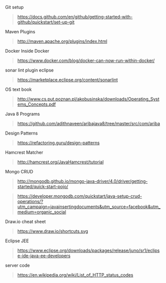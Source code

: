 Git setup 

> https://docs.github.com/en/github/getting-started-with-github/quickstart/set-up-git

Maven Plugins 

> http://maven.apache.org/plugins/index.html

Docker Inside Docker 

> https://www.docker.com/blog/docker-can-now-run-within-docker/

 sonar lint plugin eclipse 
> https://marketplace.eclipse.org/content/sonarlint

OS text book 

> http://www.cs.put.poznan.pl/akobusinska/downloads/Operating_Systems_Concepts.pdf

Java 8 Programs 
> https://github.com/adithnaveen/aribajava8/tree/master/src/com/ariba

Design Patterns 
> https://refactoring.guru/design-patterns

Hamcrest Matcher 
> http://hamcrest.org/JavaHamcrest/tutorial

Mongo CRUD 
> http://mongodb.github.io/mongo-java-driver/4.0/driver/getting-started/quick-start-pojo/

> https://developer.mongodb.com/quickstart/java-setup-crud-operations/?utm_campaign=javainsertingdocuments&utm_source=facebook&utm_medium=organic_social


 Draw.io cheat sheet 
> https://www.draw.io/shortcuts.svg


Eclipse JEE
> https://www.eclipse.org/downloads/packages/release/juno/sr1/eclipse-ide-java-ee-developers


server code 
> https://en.wikipedia.org/wiki/List_of_HTTP_status_codes




